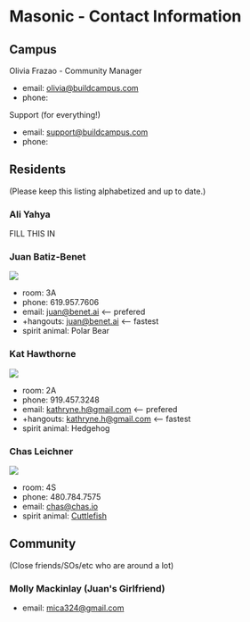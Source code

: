 # Masonic - Contact Information

## Campus

Olivia Frazao - Community Manager

- email: olivia@buildcampus.com
- phone:

Support (for everything!)

- email: support@buildcampus.com
- phone:

## Residents

(Please keep this listing alphabetized and up to date.)

### Ali Yahya

FILL THIS IN

### Juan Batiz-Benet

![](http://juan.benet.ai/img/juan.batizbenet.headshotsq.200.jpg)

- room: 3A
- phone: 619.957.7606
- email: juan@benet.ai  <-- prefered
- +hangouts: juan@benet.ai <-- fastest
- spirit animal: Polar Bear

### Kat Hawthorne

![](https://pbs.twimg.com/profile_images/459251415743885313/LkG7Zb-9_400x400.jpeg)

- room: 2A 
- phone: 919.457.3248
- email: kathryne.h@gmail.com  <-- prefered
- +hangouts: kathryne.h@gmail.com <-- fastest
- spirit animal: Hedgehog

### Chas Leichner
![](https://fbcdn-profile-a.akamaihd.net/hprofile-ak-ash2/t1.0-1/c44.44.552.552/s160x160/582787_4134093707248_1002035999_n.jpg)

- room: 4S
- phone: 480.784.7575
- email: chas@chas.io
- spirit animal: [Cuttlefish](https://www.youtube.com/watch?v=GDwOi7HpHtQ)


## Community

(Close friends/SOs/etc who are around a lot)

### Molly Mackinlay (Juan's Girlfriend)

- email: mica324@gmail.com

